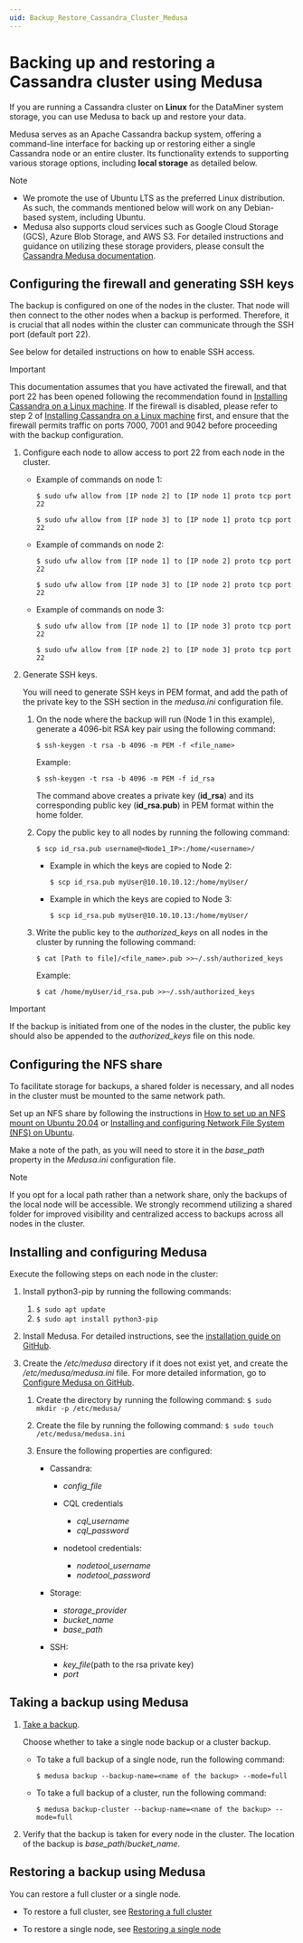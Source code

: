 ```yaml
---
uid: Backup_Restore_Cassandra_Cluster_Medusa
---
```


# Backing up and restoring a Cassandra cluster using Medusa

If you are running a Cassandra cluster on **Linux** for the DataMiner system storage, you can use Medusa to back up and restore your data.

Medusa serves as an Apache Cassandra backup system, offering a command-line interface for backing up or restoring either a single Cassandra node or an entire cluster. Its functionality extends to supporting various storage options, including **local storage** as detailed below.

> [!NOTE]
>
> - We promote the use of Ubuntu LTS as the preferred Linux distribution. As such, the commands mentioned below will work on any Debian-based system, including Ubuntu.
> - Medusa also supports cloud services such as Google Cloud Storage (GCS), Azure Blob Storage, and AWS S3. For detailed instructions and guidance on utilizing these storage providers, please consult the [Cassandra Medusa documentation](https://github.com/thelastpickle/cassandra-medusa/tree/master/docs).

## Configuring the firewall and generating SSH keys

The backup is configured on one of the nodes in the cluster. That node will then connect to the other nodes when a backup is performed. Therefore, it is crucial that all nodes within the cluster can communicate through the SSH port (default port 22).

See below for detailed instructions on how to enable SSH access.

> [!IMPORTANT]
> This documentation assumes that you have activated the firewall, and that port 22 has been opened following the recommendation found in [Installing Cassandra on a Linux machine](xref:Installing_Cassandra). If the firewall is disabled, please refer to step 2 of [Installing Cassandra on a Linux machine](xref:Installing_Cassandra) first, and ensure that the firewall permits traffic on ports 7000, 7001 and 9042 before proceeding with the backup configuration.

1. Configure each node to allow access to port 22 from each node in the cluster.

   - Example of commands on node 1:

     `$ sudo ufw allow from [IP node 2] to [IP node 1] proto tcp port 22`

     `$ sudo ufw allow from [IP node 3] to [IP node 1] proto tcp port 22`

   - Example of commands on node 2:

     `$ sudo ufw allow from [IP node 1] to [IP node 2] proto tcp port 22`

     `$ sudo ufw allow from [IP node 3] to [IP node 2] proto tcp port 22`

   - Example of commands on node 3:

     `$ sudo ufw allow from [IP node 1] to [IP node 3] proto tcp port 22`

     `$ sudo ufw allow from [IP node 2] to [IP node 3] proto tcp port 22`

1. Generate SSH keys.

   You will need to generate SSH keys in PEM format, and add the path of the private key to the SSH section in the *medusa.ini* configuration file.

   1. On the node where the backup will run (Node 1 in this example), generate a 4096-bit RSA key pair using the following command:

      `$ ssh-keygen -t rsa -b 4096 -m PEM -f <file_name>`

      Example:

      `$ ssh-keygen -t rsa -b 4096 -m PEM -f id_rsa`

      The command above creates a private key (**id_rsa**) and its corresponding public key (**id_rsa.pub**) in PEM format within the home folder.

   1. Copy the public key to all nodes by running the following command:

      `$ scp id_rsa.pub username@<Node1_IP>:/home/<username>/`

      - Example in which the keys are copied to Node 2:

        `$ scp id_rsa.pub myUser@10.10.10.12:/home/myUser/`

      - Example in which the keys are copied to Node 3:

        `$ scp id_rsa.pub myUser@10.10.10.13:/home/myUser/`

   1. Write the public key to the *authorized_keys* on all nodes in the cluster by running the following command:

      `$ cat [Path to file]/<file_name>.pub >>~/.ssh/authorized_keys`

      Example:

      `$ cat /home/myUser/id_rsa.pub >>~/.ssh/authorized_keys`

> [!IMPORTANT]
> If the backup is initiated from one of the nodes in the cluster, the public key should also be appended to the *authorized_keys* file on this node.

## Configuring the NFS share

To facilitate storage for backups, a shared folder is necessary, and all nodes in the cluster must be mounted to the same network path.

Set up an NFS share by following the instructions in [How to set up an NFS mount on Ubuntu 20.04](https://www.digitalocean.com/community/tutorials/how-to-set-up-an-nfs-mount-on-ubuntu-20-04) or [Installing and configuring Network File System (NFS) on Ubuntu](https://ubuntu.com/server/docs/service-nfs).

Make a note of the path, as you will need to store it in the *base_path* property in the *Medusa.ini* configuration file.

> [!NOTE]
> If you opt for a local path rather than a network share, only the backups of the local node will be accessible. We strongly recommend utilizing a shared folder for improved visibility and centralized access to backups across all nodes in the cluster.

## Installing and configuring Medusa

Execute the following steps on each node in the cluster:

1. Install python3-pip by running the following commands:

   1. `$ sudo apt update`
   1. `$ sudo apt install python3-pip`

1. Install Medusa. For detailed instructions, see the [installation guide on GitHub](https://github.com/thelastpickle/cassandra-medusa/blob/master/docs/Installation.md).

1. Create the */etc/medusa* directory if it does not exist yet, and create the */etc/medusa/medusa.ini* file. For more detailed information, go to [Configure Medusa on GitHub](https://github.com/thelastpickle/cassandra-medusa/blob/master/docs/Configuration.md).

   1. Create the directory by running the following command: `$ sudo mkdir -p /etc/medusa/`
   1. Create the file by running the following command: `$ sudo touch /etc/medusa/medusa.ini`
   1. Ensure the following properties are configured:

      - Cassandra:

        - *config_file*
        - CQL credentials

          - *cql_username*
          - *cql_password*

        - nodetool credentials:

          - *nodetool_username*
          - *nodetool_password*

      - Storage:

        - *storage_provider*
        - *bucket_name*
        - *base_path*

      - SSH:

        - *key_file*(path to the rsa private key)
        - *port*

## Taking a backup using Medusa

1. [Take a backup](https://github.com/thelastpickle/cassandra-medusa/blob/master/docs/Performing-backups.md).

   Choose whether to take a single node backup or a cluster backup.

   - To take a full backup of a single node, run the following command:

     `$ medusa backup --backup-name=<name of the backup> --mode=full`

   - To take a full backup of a cluster, run the following command:

     `$ medusa backup-cluster --backup-name=<name of the backup> --mode=full`

1. Verify that the backup is taken for every node in the cluster. The location of the backup is *base_path*/*bucket_name*.

## Restoring a backup using Medusa

You can restore a full cluster or a single node.

- To restore a full cluster, see [Restoring a full cluster](https://github.com/thelastpickle/cassandra-medusa/blob/master/docs/Restoring-a-full-cluster.md)

- To restore a single node, see [Restoring a single node](https://github.com/thelastpickle/cassandra-medusa/blob/master/docs/Restoring-a-single-node.md)

